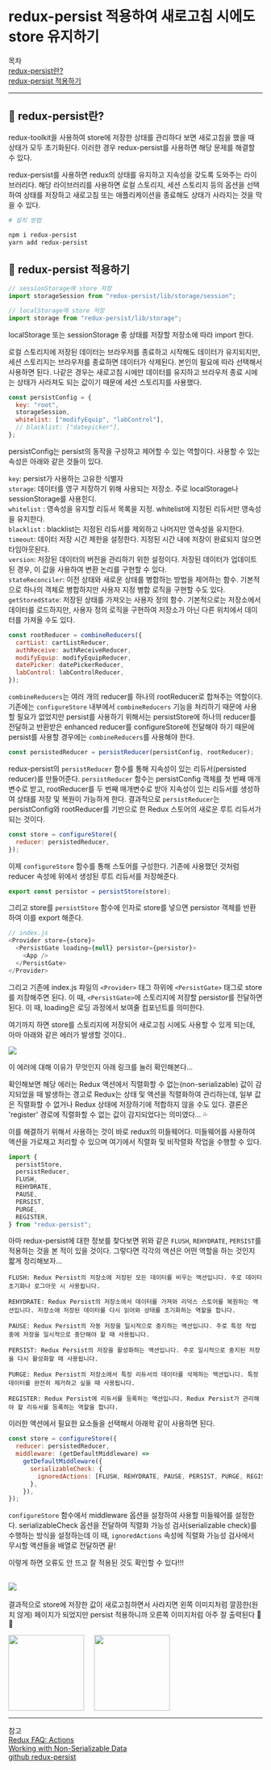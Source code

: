 # redux-persist 적용하여 새로고침 시에도 store 유지하기

목차  
[redux-persist란?](#📍-redux-persist란)  
[redux-persist 적용하기](#📍-redux-persist-적용하기)

<hr />

## 📍 redux-persist란?

redux-toolkit을 사용하여 store에 저장한 상태를 관리하다 보면 새로고침을 했을 때 상태가 모두 초기화된다. 이러한 경우 redux-persist를 사용하면 해당 문제를 해결할 수 있다.

redux-persist를 사용하면 redux의 상태를 유지하고 지속성을 갖도록 도와주는 라이브러리다. 해당 라이브러리를 사용하면 로컬 스토리지, 세션 스토리지 등의 옵션을 선택하여 상태를 저장하고 새로고침 또는 애플리케이션을 종료해도 상태가 사라지는 것을 막을 수 있다.

```bash
# 설치 방법

npm i redux-persist
yarn add redux-persist
```

## 📍 redux-persist 적용하기

```js
// sessionStorage에 store 저장
import storageSession from "redux-persist/lib/storage/session";

// localStorage에 store 저장
import storage from "redux-persist/lib/storage";
```

localStorage 또는 sessionStorage 중 상태를 저장할 저장소에 따라 import 한다.

로컬 스토리지에 저장된 데이터는 브라우저를 종료하고 시작해도 데이터가 유지되지만, 세션 스토리지는 브라우저를 종료하면 데이터가 삭제된다. 본인의 필요에 따라 선택해서 사용하면 된다. 나같은 경우는 새로고침 시에만 데이터를 유지하고 브라우저 종료 시에는 상태가 사라져도 되는 값이기 때문에 세션 스토리지를 사용했다.

```js
const persistConfig = {
  key: "root",
  storageSession,
  whitelist: ["modifyEquip", "labControl"],
  // blacklist: ["datepicker"],
};
```

persistConfig는 persist의 동작을 구성하고 제어할 수 있는 역할이다. 사용할 수 있는 속성은 아래와 같은 것들이 있다.

`key`: persist가 사용하는 고유한 식별자  
`storage`: 데이터를 영구 저장하기 위해 사용되는 저장소. 주로 localStorage나 sessionStorage를 사용힌디.  
`whitelist` : 영속성을 유지할 리듀서 목록을 지정. whitelist에 지정된 리듀서만 영속성을 유지한다.  
`blacklist` : blacklist는 지정된 리듀서를 제외하고 나머지만 영속성을 유지한다.  
`timeout`: 데이터 저장 시간 제한을 설정한다. 지정된 시간 내에 저장이 완료되지 않으면 타임아웃된다.  
`version`: 저장된 데이터의 버전을 관리하기 위한 설정이다. 저장된 데이터가 업데이트된 경우, 이 값을 사용하여 변환 논리를 구현할 수 있다.  
`stateReconciler`: 이전 상태와 새로운 상태를 병합하는 방법을 제어하는 함수. 기본적으로 하나의 객체로 병합하지만 사용자 지정 병합 로직을 구현할 수도 있다.  
`getStoredState`: 저장된 상태를 가져오는 사용자 정의 함수. 기본적으로는 저장소에서 데이터를 로드하지만, 사용자 정의 로직을 구현하여 저장소가 아닌 다른 위치에서 데이터를 가져올 수도 있다.

```js
const rootReducer = combineReducers({
  cartList: cartListReducer,
  authReceive: authReceiveReducer,
  modifyEquip: modifyEquipReducer,
  datePicker: datePickerReducer,
  labControl: labControlReducer,
});
```

`combineReducers`는 여러 개의 reducer를 하나의 rootReducer로 합쳐주는 역할이다. 기존에는 `configureStore` 내부에서 `combineReducers` 기능을 처리하기 때문에 사용할 필요가 없었지만 persist를 사용하기 위해서는 persistStore에 하나의 reducer를 전달하고 반환받은 enhanced reducer를 configureStore에 전달해야 하기 때문에 persist를 사용할 경우에는 `combineReducers`를 사용해야 한다.

```js
const persistedReducer = persistReducer(persistConfig, rootReducer);
```

redux-persist의 `persistReducer` 함수를 통해 지속성이 있는 리듀서(persisted reducer)를 만들어준다. `persistReducer` 함수는 persistConfig 객체를 첫 번째 매개변수로 받고, rootReducer를 두 번째 매개변수로 받아 지속성이 있는 리듀서를 생성하여 상태를 저장 및 복원이 가능하게 한다. 결과적으로 `persistReducer`는 persistConfig와 rootReducer를 기반으로 한 Redux 스토어의 새로운 루트 리듀서가 되는 것이다.

```js
const store = configureStore({
  reducer: persistedReducer,
});
```

이제 `configureStore` 함수를 통해 스토어를 구성한다. 기존에 사용했던 것처럼 reducer 속성에 위에서 생성된 루트 리듀서를 저장해준다.

```js
export const persistor = persistStore(store);
```

그리고 store를 `persistStore` 함수에 인자로 store를 넣으면 persistor 객체를 반환하여 이를 export 해준다.

```js
// index.js
<Provider store={store}>
  <PersistGate loading={null} persistor={persistor}>
    <App />
  </PersistGate>
</Provider>
```

그리고 기존에 index.js 파일의 `<Provider>` 태그 하위에 `<PersistGate>` 태그로 store를 저장해주면 된다. 이 때, `<PersistGate>`에 스토리지에 저장할 persistor를 전달하면 된다. 이 때, loading은 로딩 과정에서 보여줄 컴포넌트를 의미한다.

여기까지 하면 store를 스토리지에 저장되어 새로고침 시에도 사용할 수 있게 되는데, 아마 아래와 같은 에러가 발생할 것이다..

<img src="https://user-images.githubusercontent.com/78911818/244385355-7a69c741-bcdc-4788-bf30-a79162354f44.png" />

이 에러에 대해 이유가 무엇인지 아래 링크를 눌러 확인해본다...

확인해보면 해당 에러는 Redux 액션에서 직렬화할 수 없는(non-serializable) 값이 감지되었을 때 발생하는 경고로 Redux는 상태 및 액션을 직렬화하여 관리하는데, 일부 값은 직렬화할 수 없거나 Redux 상태에 저장하기에 적합하지 않을 수도 있다. 결론은 'register' 경로에 직렬화할 수 없는 값이 감지되었다는 의미였다... 💦

이를 해결하기 위해서 사용하는 것이 바로 redux의 미들웨어다. 미들웨어를 사용하여 액션을 가로채고 처리할 수 있으며 여기에서 직렬화 및 비작렬화 작업을 수행할 수 있다.

```js
import {
  persistStore,
  persistReducer,
  FLUSH,
  REHYDRATE,
  PAUSE,
  PERSIST,
  PURGE,
  REGISTER,
} from "redux-persist";
```

아마 redux-persist에 대한 정보를 찾다보면 위와 같은 `FLUSH`, `REHYDRATE`, `PERSIST`를 적용하는 것을 본 적이 있을 것이다. 그렇다면 각각의 액션은 어떤 역할을 하는 것인지 짧게 정리해보자...

```
FLUSH: Redux Persist의 저장소에 저장된 모든 데이터를 비우는 액션입니다. 주로 데이터 초기화나 로그아웃 시 사용됩니다.

REHYDRATE: Redux Persist의 저장소에서 데이터를 가져와 리덕스 스토어를 복원하는 액션입니다. 저장소에 저장된 데이터를 다시 읽어와 상태를 초기화하는 역할을 합니다.

PAUSE: Redux Persist의 자동 저장을 일시적으로 중지하는 액션입니다. 주로 특정 작업 중에 저장을 일시적으로 중단해야 할 때 사용됩니다.

PERSIST: Redux Persist의 저장을 활성화하는 액션입니다. 주로 일시적으로 중지된 저장을 다시 활성화할 때 사용됩니다.

PURGE: Redux Persist의 저장소에서 특정 리듀서의 데이터를 삭제하는 액션입니다. 특정 데이터를 완전히 제거하고 싶을 때 사용됩니다.

REGISTER: Redux Persist에 리듀서를 등록하는 액션입니다. Redux Persist가 관리해야 할 리듀서를 등록하는 역할을 합니다.
```

이러한 액션에서 필요한 요소들을 선택해서 아래왁 같이 사용하면 된다.

```js
const store = configureStore({
  reducer: persistedReducer,
  middleware: (getDefaultMiddleware) =>
    getDefaultMiddleware({
      serializableCheck: {
        ignoredActions: [FLUSH, REHYDRATE, PAUSE, PERSIST, PURGE, REGISTER],
      },
    }),
});
```

`configureStore` 함수에서 middleware 옵션을 설정하여 사용할 미들웨어를 설정한다. serializableCheck 옵션을 전달하여 직렬화 가능성 검사(serializable check)를 수행하는 방식을 설정하는데 이 때, `ignoredActions` 속성에 직렬화 가능성 검사에서 무시할 액션들을 배열로 전달하면 끝!

이렇게 하면 오류도 안 뜨고 잘 적용된 것도 확인할 수 있다!!!

## <img src="https://user-images.githubusercontent.com/78911818/244419040-75a11327-bf6d-4719-bd1a-ae8eea2fda54.png">

결과적으로 store에 저장한 값이 새로고침하면서 사라지면 왼쪽 이미지처럼 깔끔한(원치 않게) 페이지가 되었지만 persist 적용하니까 오른쪽 이미지처럼 아주 잘 출력된다 🐠🌱

<div style="display: flex; gap: 20px;" >
  <img src="https://user-images.githubusercontent.com/78911818/244276765-2918d457-f00d-4b99-8ae2-41a40ba31f85.png" width="150px">
  <img src="https://user-images.githubusercontent.com/78911818/244276471-5ce078da-5898-476f-b53c-263b4750ede2.png" width="150px">
</div>

<hr />

참고  
[Redux FAQ: Actions](https://redux.js.org/faq/actions#why-should-type-be-a-string-or-at-least-serializable-why-should-my-action-types-be-constants)  
[Working with Non-Serializable Data](https://redux-toolkit.js.org/usage/usage-guide#working-with-non-serializable-data)  
[github redux-persist](https://github.com/rt2zz/redux-persist#basic-usage)

